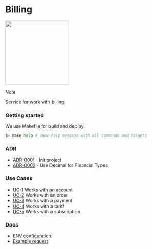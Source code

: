 # Billing

<img width='200' height='200' src="./docs/public/logo.svg">

> [!NOTE]
> Service for work with billing.

### Getting started

We use Makefile for build and deploy.

```bash
$> make help # show help message with all commands and targets
```

### ADR

- [ADR-0001](./docs/ADR/decisions/0001-init.md) - Init project
- [ADR-0002](./docs/ADR/decisions/0002-use-decimal-for-financal-types.md) - Use Decimal for Financial Types

### Use Cases

- [UC-1](./internal/usecases/account/README.md) Works with an account
- [UC-2](./internal/usecases/order/README.md) Works with an order
- [UC-3](./internal/usecases/payment/README.md) Works with a payment
- [UC-4](./internal/usecases/tariff/README.md) Works with a tariff
- [UC-5](./internal/usecases/subscription/README.md) Works with a subscription

### Docs

- [ENV configuration](./docs/env.md)
- [Example request](./docs/example-request.md)
